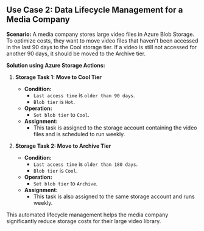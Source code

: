 ## Use Case 2: Data Lifecycle Management for a Media Company

**Scenario:** A media company stores large video files in Azure Blob Storage. To optimize costs, they want to move video files that haven't been accessed in the last 90 days to the Cool storage tier. If a video is still not accessed for another 90 days, it should be moved to the Archive tier.

**Solution using Azure Storage Actions:**

1.  **Storage Task 1: Move to Cool Tier**
    *   **Condition:**
        *   `Last access time` is `older than 90 days`.
        *   `Blob tier` is `Hot`.
    *   **Operation:**
        *   `Set blob tier` to `Cool`.
    *   **Assignment:**
        *   This task is assigned to the storage account containing the video files and is scheduled to run weekly.

2.  **Storage Task 2: Move to Archive Tier**
    *   **Condition:**
        *   `Last access time` is `older than 180 days`.
        *   `Blob tier` is `Cool`.
    *   **Operation:**
        *   `Set blob tier` to `Archive`.
    *   **Assignment:**
        *   This task is also assigned to the same storage account and runs weekly.

This automated lifecycle management helps the media company significantly reduce storage costs for their large video library.
